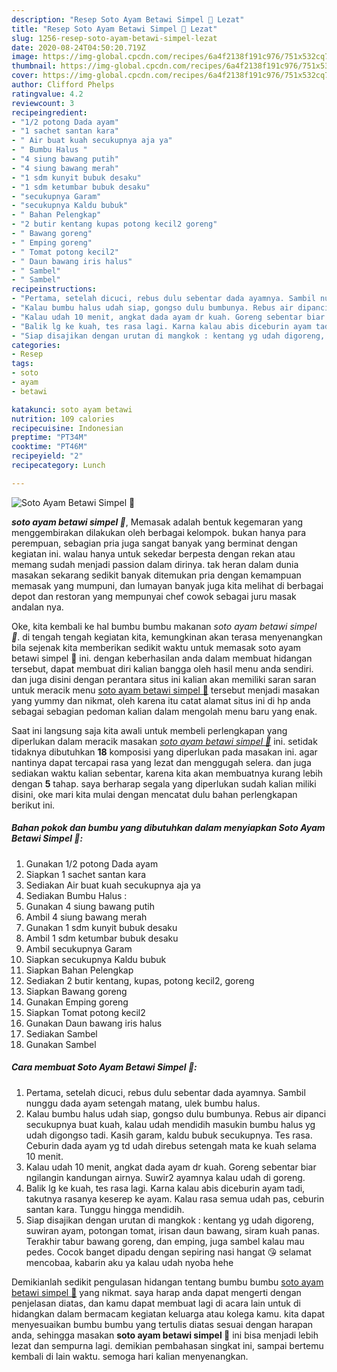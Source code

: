 ```yaml
---
description: "Resep Soto Ayam Betawi Simpel 🍲 Lezat"
title: "Resep Soto Ayam Betawi Simpel 🍲 Lezat"
slug: 1256-resep-soto-ayam-betawi-simpel-lezat
date: 2020-08-24T04:50:20.719Z
image: https://img-global.cpcdn.com/recipes/6a4f2138f191c976/751x532cq70/soto-ayam-betawi-simpel-🍲-foto-resep-utama.jpg
thumbnail: https://img-global.cpcdn.com/recipes/6a4f2138f191c976/751x532cq70/soto-ayam-betawi-simpel-🍲-foto-resep-utama.jpg
cover: https://img-global.cpcdn.com/recipes/6a4f2138f191c976/751x532cq70/soto-ayam-betawi-simpel-🍲-foto-resep-utama.jpg
author: Clifford Phelps
ratingvalue: 4.2
reviewcount: 3
recipeingredient:
- "1/2 potong Dada ayam"
- "1 sachet santan kara"
- " Air buat kuah secukupnya aja ya"
- " Bumbu Halus "
- "4 siung bawang putih"
- "4 siung bawang merah"
- "1 sdm kunyit bubuk desaku"
- "1 sdm ketumbar bubuk desaku"
- "secukupnya Garam"
- "secukupnya Kaldu bubuk"
- " Bahan Pelengkap"
- "2 butir kentang kupas potong kecil2 goreng"
- " Bawang goreng"
- " Emping goreng"
- " Tomat potong kecil2"
- " Daun bawang iris halus"
- " Sambel"
- " Sambel"
recipeinstructions:
- "Pertama, setelah dicuci, rebus dulu sebentar dada ayamnya. Sambil nunggu dada ayam setengah matang, ulek bumbu halus."
- "Kalau bumbu halus udah siap, gongso dulu bumbunya. Rebus air dipanci secukupnya buat kuah, kalau udah mendidih masukin bumbu halus yg udah digongso tadi. Kasih garam, kaldu bubuk secukupnya. Tes rasa. Ceburin dada ayam yg td udah direbus setengah mata ke kuah selama 10 menit."
- "Kalau udah 10 menit, angkat dada ayam dr kuah. Goreng sebentar biar ngilangin kandungan airnya. Suwir2 ayamnya kalau udah di goreng."
- "Balik lg ke kuah, tes rasa lagi. Karna kalau abis diceburin ayam tadi, takutnya rasanya keserep ke ayam. Kalau rasa semua udah pas, ceburin santan kara. Tunggu hingga mendidih."
- "Siap disajikan dengan urutan di mangkok : kentang yg udah digoreng, suwiran ayam, potongan tomat, irisan daun bawang, siram kuah panas. Terakhir tabur bawang goreng, dan emping, juga sambel kalau mau pedes. Cocok banget dipadu dengan sepiring nasi hangat 😘 selamat mencobaa, kabarin aku ya kalau udah nyoba hehe"
categories:
- Resep
tags:
- soto
- ayam
- betawi

katakunci: soto ayam betawi 
nutrition: 109 calories
recipecuisine: Indonesian
preptime: "PT34M"
cooktime: "PT46M"
recipeyield: "2"
recipecategory: Lunch

---
```



![Soto Ayam Betawi Simpel 🍲](https://img-global.cpcdn.com/recipes/6a4f2138f191c976/751x532cq70/soto-ayam-betawi-simpel-🍲-foto-resep-utama.jpg)

<b><i>soto ayam betawi simpel 🍲</i></b>, Memasak adalah bentuk kegemaran yang menggembirakan dilakukan oleh berbagai kelompok. bukan hanya para perempuan, sebagian pria juga sangat banyak yang berminat dengan kegiatan ini. walau hanya untuk sekedar berpesta dengan rekan atau memang sudah menjadi passion dalam dirinya. tak heran dalam dunia masakan sekarang sedikit banyak ditemukan pria dengan kemampuan memasak yang mumpuni, dan lumayan banyak juga kita melihat di berbagai depot dan restoran yang mempunyai chef cowok sebagai juru masak andalan nya.



Oke, kita kembali ke hal bumbu bumbu makanan <i>soto ayam betawi simpel 🍲</i>. di tengah tengah kegiatan kita, kemungkinan akan terasa menyenangkan bila sejenak kita memberikan sedikit waktu untuk memasak soto ayam betawi simpel 🍲 ini. dengan keberhasilan anda dalam membuat hidangan tersebut, dapat membuat diri kalian bangga oleh hasil menu anda sendiri. dan juga disini dengan perantara situs ini kalian akan memiliki saran saran untuk meracik menu <u>soto ayam betawi simpel 🍲</u> tersebut menjadi masakan yang yummy dan nikmat, oleh karena itu catat alamat situs ini di hp anda sebagai sebagian pedoman kalian dalam mengolah menu baru yang enak.


Saat ini langsung saja kita awali untuk membeli perlengkapan yang diperlukan dalam meracik masakan <u><i>soto ayam betawi simpel 🍲</i></u> ini. setidak tidaknya dibutuhkan <b>18</b> komposisi yang diperlukan pada masakan ini. agar nantinya dapat tercapai rasa yang lezat dan menggugah selera. dan juga sediakan waktu kalian sebentar, karena kita akan membuatnya kurang lebih dengan <b>5</b> tahap. saya berharap segala yang diperlukan sudah kalian miliki disini, oke mari kita mulai dengan mencatat dulu bahan perlengkapan berikut ini.

<!--inarticleads1-->

##### Bahan pokok dan bumbu yang dibutuhkan dalam menyiapkan Soto Ayam Betawi Simpel 🍲:

1. Gunakan 1/2 potong Dada ayam
1. Siapkan 1 sachet santan kara
1. Sediakan  Air buat kuah secukupnya aja ya
1. Sediakan  Bumbu Halus :
1. Gunakan 4 siung bawang putih
1. Ambil 4 siung bawang merah
1. Gunakan 1 sdm kunyit bubuk desaku
1. Ambil 1 sdm ketumbar bubuk desaku
1. Ambil secukupnya Garam
1. Siapkan secukupnya Kaldu bubuk
1. Siapkan  Bahan Pelengkap
1. Sediakan 2 butir kentang, kupas, potong kecil2, goreng
1. Siapkan  Bawang goreng
1. Gunakan  Emping goreng
1. Siapkan  Tomat potong kecil2
1. Gunakan  Daun bawang iris halus
1. Sediakan  Sambel
1. Gunakan  Sambel




<!--inarticleads2-->

##### Cara membuat Soto Ayam Betawi Simpel 🍲:

1. Pertama, setelah dicuci, rebus dulu sebentar dada ayamnya. Sambil nunggu dada ayam setengah matang, ulek bumbu halus.
1. Kalau bumbu halus udah siap, gongso dulu bumbunya. Rebus air dipanci secukupnya buat kuah, kalau udah mendidih masukin bumbu halus yg udah digongso tadi. Kasih garam, kaldu bubuk secukupnya. Tes rasa. Ceburin dada ayam yg td udah direbus setengah mata ke kuah selama 10 menit.
1. Kalau udah 10 menit, angkat dada ayam dr kuah. Goreng sebentar biar ngilangin kandungan airnya. Suwir2 ayamnya kalau udah di goreng.
1. Balik lg ke kuah, tes rasa lagi. Karna kalau abis diceburin ayam tadi, takutnya rasanya keserep ke ayam. Kalau rasa semua udah pas, ceburin santan kara. Tunggu hingga mendidih.
1. Siap disajikan dengan urutan di mangkok : kentang yg udah digoreng, suwiran ayam, potongan tomat, irisan daun bawang, siram kuah panas. Terakhir tabur bawang goreng, dan emping, juga sambel kalau mau pedes. Cocok banget dipadu dengan sepiring nasi hangat 😘 selamat mencobaa, kabarin aku ya kalau udah nyoba hehe




Demikianlah sedikit pengulasan hidangan tentang bumbu bumbu <u>soto ayam betawi simpel 🍲</u> yang nikmat. saya harap anda dapat mengerti dengan penjelasan diatas, dan kamu dapat membuat lagi di acara lain untuk di hidangkan dalam bermacam kegiatan keluarga atau kolega kamu. kita dapat menyesuaikan bumbu bumbu yang tertulis diatas sesuai dengan harapan anda, sehingga masakan <b>soto ayam betawi simpel 🍲</b> ini bisa menjadi lebih lezat dan sempurna lagi. demikian pembahasan singkat ini, sampai bertemu kembali di lain waktu. semoga hari kalian menyenangkan.
